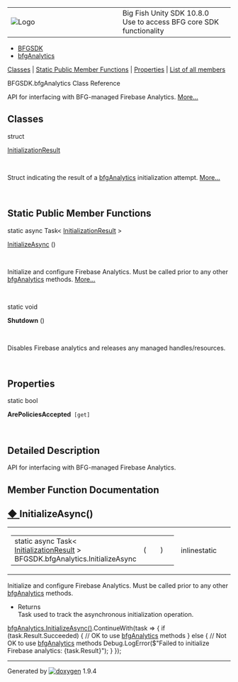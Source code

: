 <table>
<colgroup>
<col style="width: 50%" />
<col style="width: 50%" />
</colgroup>
<tbody>
<tr class="odd">
<td><img src="Icon-100.png" alt="Logo" /></td>
<td><div id="projectname">
Big Fish Unity SDK<span id="projectnumber"> 10.8.0</span>
</div>
<div id="projectbrief">
Use to access BFG core SDK functionality
</div></td>
</tr>
</tbody>
</table>

  - [BFGSDK](namespace_b_f_g_s_d_k.html)
  - [bfgAnalytics](class_b_f_g_s_d_k_1_1bfg_analytics.html)

[Classes](#nested-classes) | [Static Public Member
Functions](#pub-static-methods) | [Properties](#properties) | [List of
all members](class_b_f_g_s_d_k_1_1bfg_analytics-members.html)

BFGSDK.bfgAnalytics Class Reference

API for interfacing with BFG-managed Firebase Analytics.
[More...](class_b_f_g_s_d_k_1_1bfg_analytics.html#details)

##  Classes

struct  

[InitializationResult](struct_b_f_g_s_d_k_1_1bfg_analytics_1_1_initialization_result.html)

 

Struct indicating the result of a
[bfgAnalytics](class_b_f_g_s_d_k_1_1bfg_analytics.html "API for interfacing with BFG-managed Firebase Analytics.")
initialization attempt.
[More...](struct_b_f_g_s_d_k_1_1bfg_analytics_1_1_initialization_result.html#details)  

 

##  Static Public Member Functions

static async Task\<
[InitializationResult](struct_b_f_g_s_d_k_1_1bfg_analytics_1_1_initialization_result.html)
\> 

[InitializeAsync](class_b_f_g_s_d_k_1_1bfg_analytics.html#a327774162869dc5ec1a42fea7afb0cda)
()

 

Initialize and configure Firebase Analytics. Must be called prior to any
other
[bfgAnalytics](class_b_f_g_s_d_k_1_1bfg_analytics.html "API for interfacing with BFG-managed Firebase Analytics.")
methods.
[More...](class_b_f_g_s_d_k_1_1bfg_analytics.html#a327774162869dc5ec1a42fea7afb0cda)  

 

static void 

**Shutdown** ()

 

Disables Firebase analytics and releases any managed
handles/resources.  

 

##  Properties

static bool 

**ArePoliciesAccepted**`  [get] `

 

## Detailed Description

API for interfacing with BFG-managed Firebase Analytics.

## Member Function Documentation

## [◆ ](#a327774162869dc5ec1a42fea7afb0cda)InitializeAsync()

<table>
<colgroup>
<col style="width: 50%" />
<col style="width: 50%" />
</colgroup>
<tbody>
<tr class="odd">
<td><table>
<tbody>
<tr class="odd">
<td>static async Task&lt; <a href="struct_b_f_g_s_d_k_1_1bfg_analytics_1_1_initialization_result.html" class="el">InitializationResult</a> &gt; BFGSDK.bfgAnalytics.InitializeAsync</td>
<td>(</td>
<td></td>
<td>)</td>
<td></td>
</tr>
</tbody>
</table></td>
<td><span class="mlabels"><span class="mlabel">inline</span><span class="mlabel">static</span></span></td>
</tr>
</tbody>
</table>

Initialize and configure Firebase Analytics. Must be called prior to any
other
[bfgAnalytics](class_b_f_g_s_d_k_1_1bfg_analytics.html "API for interfacing with BFG-managed Firebase Analytics.")
methods.

  - Returns  
    Task used to track the asynchronous initialization operation.

[bfgAnalytics.InitializeAsync()](class_b_f_g_s_d_k_1_1bfg_analytics.html#a327774162869dc5ec1a42fea7afb0cda "Initialize and configure Firebase Analytics. Must be called prior to any other bfgAnalytics methods.").ContinueWith(task
=\> { if (task.Result.Succeeded) { // OK to use
[bfgAnalytics](class_b_f_g_s_d_k_1_1bfg_analytics.html "API for interfacing with BFG-managed Firebase Analytics.")
methods } else { // Not OK to use
[bfgAnalytics](class_b_f_g_s_d_k_1_1bfg_analytics.html "API for interfacing with BFG-managed Firebase Analytics.")
methods Debug.LogError($"Failed to initialize Firebase analytics:
{task.Result}"); } });

-----

Generated
by [![doxygen](doxygen.svg)](https://www.doxygen.org/index.html) 1.9.4
